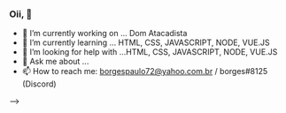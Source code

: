 ### Oii,  👋



- 🔭 I’m currently working on ...  Dom Atacadista
- 🌱 I’m currently learning ... HTML, CSS, JAVASCRIPT, NODE, VUE.JS
- 🤔 I’m looking for help with ...HTML, CSS, JAVASCRIPT, NODE, VUE.JS
- 💬 Ask me about ...
- 📫 How to reach me: borgespaulo72@yahoo.com.br  / borges#8125 (Discord)

-->
